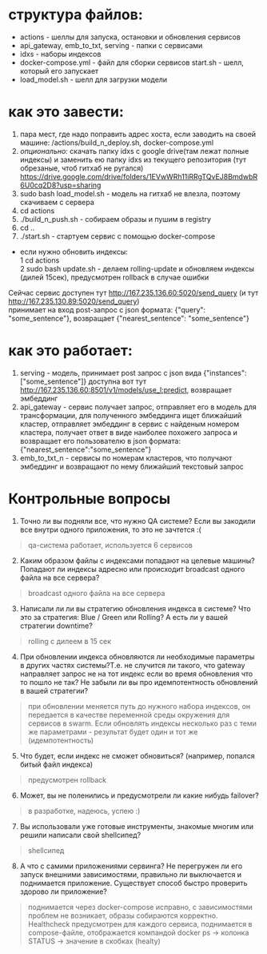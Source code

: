 
# структура файлов:
- actions - шеллы для запуска, остановки и обновления сервисов
- api_gateway, emb_to_txt, serving - папки с сервисами
- idxs - наборы индексов 
- docker-compose.yml - файл для сборки сервисов start.sh - шелл, который его запускает
- load_model.sh - шелл для загрузки модели

# как это завести:
1. пара мест, где надо поправить адрес хоста, если заводить на своей машине: /actions/build_n_deploy.sh, docker-compose.yml
2. *опционально:* скачать папку idxs с google drive(там лежат полные индексы) и заменить ею папку idxs из текущего репозитория (тут обрезаные, чтоб гитхаб не ругался) https://drive.google.com/drive/folders/1EVwWRh11iRRgTQvEJ8BmdwbR6U0cq2D8?usp=sharing
3. sudo bash load_model.sh - модель на гитхаб не влезла, поэтому скачиваем с сервера 
3. cd actions
4. ./build_n_push.sh - собираем образы и пушим в registry
5. cd ..
6. ./start.sh - стартуем сервис с помощью docker-compose 

* если нужно обновить индексы:  
   1 cd actions    
   2 sudo bash update.sh - делаем rolling-update и обновляем индексы (дилей 15сек), предусмотрен rollback в случае ошибки   

Cейчас сервис доступен тут http://167.235.136.60:5020/send_query  (и тут http://167.235.130.89:5020/send_query)  
принимает на вход post-запрос с json формата: {"query": "some_sentence"}, возвращает {"nearest_sentence": "some_sentence"}


# как это работает:
1. serving - модель, принимает post запрос с json вида {"instances": ["some_sentence"]} доступна вот тут http://167.235.136.60:8501/v1/models/use_l:predict, возвращает эмбеддинг 
2. api_gateway - сервис получает запрос, отправляет его в модель для трансформации, для полученного эмбеддинга ищет ближайший кластер, отправляет эмбеддинг в сервис с найденым номером кластера, получает ответ в виде наиболее похожего запроса и возвращает его пользователю в json формата: {"nearest_sentence":"some_sentence"} 
3. emb_to_txt_n - сервисы по номерам кластеров, что получают эмбеддинг и возвращают по нему ближайший текстовый запрос 

# Контрольные вопросы
1. Точно ли вы подняли все, что нужно QA системе? Если вы закодили все внутри одного приложения, то это не зачтется :(
> qa-система работает, используется 6 сервисов 

2. Каким образом файлы с индексами попадают на целевые машины? Попадают ли индексы адресно или происходит broadcast одного файла на все сервера?
> broadcast одного файла на все сервера

3. Написали ли ли вы стратегию обновления индекса в системе? Что это за стратегия: Blue / Green или Rolling? А есть ли у вашей стратегии downtime?
> rolling с дилеем в 15 сек

4. При обновлении индекса обновляются ли необходимые параметры в других частях системы?Т.е. не случится ли такого, что gateway направляет запрос не на тот индекс если во время обновления что то пошло не так? Не забыли ли вы про идемпотентность обновлений в вашей стратегии?
> при обновлении меняется путь до нужного набора индексов, он передается в качестве переменной среды окружения для сервисов в swarm. Если обновлять индексы несколько раз с теми же параметрами - результат будет один и тот же (идемпотентность)

5. Что будет, если индекс не сможет обновиться? (например, попался битый файл индекса)
> предусмотрен rollback

6. Может, вы не поленились и предусмотрели ли какие нибудь failover?
> в разработке, надеюсь, успею :)

7. Вы использовали уже готовые инструменты, знакомые многим или решили написали свой shellсипед?
> shellсипед
   
8. А что с самими приложениями сервинга? Не перегружен ли его запуск внешними зависимостями, правильно ли выключается и поднимается приложение. Существует способ быстро проверить здорово ли приложение?
> поднимается через docker-compose исправно, c зависимостями проблем не возникает, образы собираются корректно. Healthcheck предусмотрен для каждого сервиса, поднимается в compose-файле, отображается компандой docker ps -> колонка STATUS -> значение в скобках (healty)